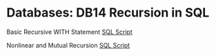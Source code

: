 # Databases: DB14 Recursion in SQL

Basic Recursive WITH Statement [SQL Script](https://lagunita.stanford.edu/assets/courseware/v1/7b7a07fab3c61854909a0ee9c4c02b42/c4x/DB/Recursion/asset/BasicRecursion.sql)

Nonlinear and Mutual Recursion [SQL Script](https://lagunita.stanford.edu/assets/courseware/v1/51645efd53e386ddf57dbc8b2256b881/c4x/DB/Recursion/asset/NonlinearMutualRecursion.sql)
